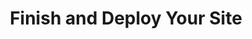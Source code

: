 ---
step: 6
permalink: workshop/gh/finish.html
video: h9JInGywC4o
title: Finish and Deploy Your Site
shorttitle: Finish
overview: This portion will demonstrate how to edit your Home and About pages to finish the collection.
steps: 
  - text: Adjust the Site Settings in the _config.yml file.
    time: 0
    doc: https://collectionbuilder.github.io/docs/config.html#site
  - text: Adjust the Collection Settings in the _config.yml file.
    time: 100
    doc: https://collectionbuilder.github.io/docs/config.html#coll
  - text: An overview of additional features in the config file. 
    time: 200
    doc: https://collectionbuilder.github.io/docs/config.html#additional
---